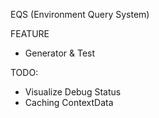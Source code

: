 EQS (Environment Query System)

FEATURE
- Generator & Test


TODO:
- Visualize Debug Status
- Caching ContextData